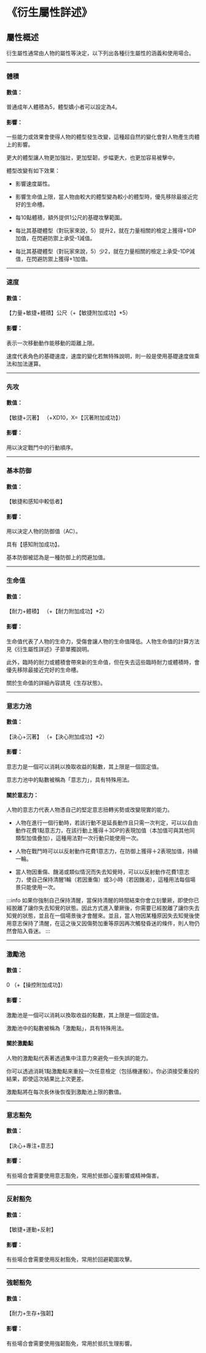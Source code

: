 # 《衍生屬性詳述》

## 屬性概述

衍生屬性通常由人物的屬性等決定，以下列出各種衍生屬性的涵義和使用場合。

---

### 體積

#### 數值：

普通成年人體積為5，體型嬌小者可以設定為4。

#### 影響：

一些能力或效果會使得人物的體型發生改變，這種超自然的變化會對人物產生肉體上的影響。

更大的體型讓人物更加強壯，更加堅韌，步幅更大，也更加容易被擊中。

體型改變有如下效果：

* 影響速度屬性。

* 影響生命值上限，當人物由較大的體型變為較小的體型時，優先移除最接近完好的生命槽。

* 每10點體積，額外提供1公尺的基礎攻擊範圍。

* 每比其基礎體型（對玩家來說，5）提升2，就在力量相關的檢定上獲得+1DP加值，在閃避防禦上承受-1減值。

* 每比其基礎體型（對玩家來說，5）少2，就在力量相關的檢定上承受-1DP減值，在閃避防禦上獲得+1加值。

---

### 速度

#### 數值：

【力量+敏捷+體積】公尺（+【敏捷附加成功】*5）

#### 影響：

表示一次移動動作能移動的距離上限。

速度代表角色的基礎速度，速度的變化若無特殊說明，則一般是使用基礎速度做乘法和加法運算。

---

### 先攻

#### 數值：

【敏捷+沉著】 （+XD10，X=【沉著附加成功】）

#### 影響：

用以決定戰鬥中的行動順序。

---

### 基本防御

#### 數值：

【敏捷和感知中較低者】 

#### 影響：

用以決定人物的防御值（AC）。

具有【感知附加成功】。

基本防御被認為是一種防御上的閃避加值。

---

### 生命值 

#### 數值：

【耐力+體積】 （+【耐力附加成功】*2）

#### 影響：

生命值代表了人物的生命力，受傷會讓人物的生命值降低。人物生命值的計算方法見《衍生屬性詳述》子節單獨說明。

此外，臨時的耐力或體積會帶來新的生命值，但在失去這些臨時耐力或體積時，會優先移除最接近完好的生命槽。

關於生命值的詳細內容請見《生存狀態》。

---

### 意志力池 

#### 數值：

【決心+沉著】 （+【決心附加成功】*2）

#### 影響：

意志力是一個可以消耗以換取收益的點數，其上限是一個固定值。

意志力池中的點數被稱為「意志力」，具有特殊用法。

#### 關於意志力：

人物的意志力代表人物憑自己的堅定意志扭轉劣勢或改變現實的能力。

* 人物在進行一個行動時，若該行動不是延長動作且只需一次判定，可以以自由動作花費1點意志力，在該行動上獲得＋3DP的表現加值（本加值可與其他同類型加值疊加），這種用法對一次行動只能使用一次。

* 人物在戰鬥時可以以反射動作花費1意志力，在防御上獲得＋2表現加值，持續一輪。

* 當人物因重傷、饑渴或類似情況而失去知覺時，可以以反射動作花費1意志力，使自己保持清醒1輪（若因重傷）或3小時（若因饑渴），這種用法每個場景只能使用一次。

:::info
如果你強制自己保持清醒，當保持清醒的時間結束你會立刻暈厥，即使你已經脫離了讓你失去知覺的狀態。因此方式進入暈厥後，你需要已經脫離了讓你失去知覺的狀態，並且在一個場景後才會醒來。並且，當人物因某種原因失去知覺後使用意志保持了清醒，在這之後又因傷勢加重等原因再次觸發昏迷的條件，則人物仍然會陷入昏迷。
:::

---

### 激勵池

#### 數值：

0 （+【操控附加成功】）

#### 影響：

激勵池是一個可以消耗以換取收益的點數，其上限是一個固定值。

激勵池中的點數被稱為「激勵點」，具有特殊用法。

#### 關於激勵點

人物的激勵點代表著透過集中注意力來避免一些失誤的能力。

你可以透過消耗1點激勵點來重投一次任意檢定（包括機運骰）。你必須接受重投的結果，即使這次結果比上次更差。

激勵點將在每次長休後恢復到激勵池上限的數值。

---

### 意志豁免

#### 數值：

【決心+專注+意志】

#### 影響：

有些場合會需要使用意志豁免，常用於抵御心靈影響或精神傷害。

---

### 反射豁免

#### 數值：

【敏捷+運動+反射】

#### 影響：

有些場合會需要使用反射豁免，常用於回避範圍攻擊。

---

### 強韌豁免

#### 數值：

【耐力+生存+強韌】

#### 影響：

有些場合會需要使用強韌豁免，常用於抵抗生理影響。